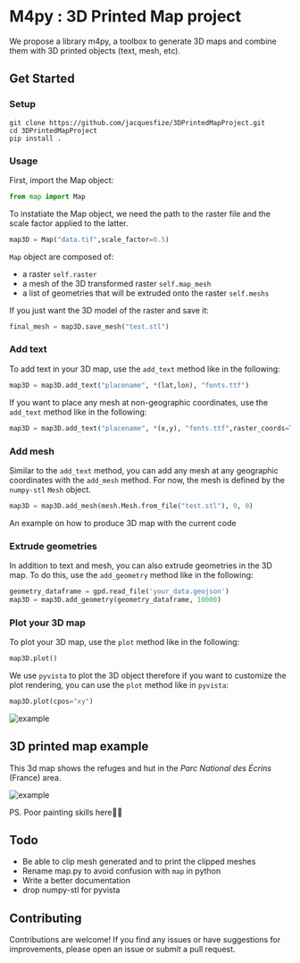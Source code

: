 # M4py : 3D Printed Map project

We propose a library m4py, a toolbox to generate 3D maps and combine them with 3D printed objects (text, mesh, etc).

## Get Started

### Setup

```shell
git clone https://github.com/jacquesfize/3DPrintedMapProject.git
cd 3DPrintedMapProject
pip install .
```

### Usage

First, import the Map object:

```python
from map import Map
```

To instatiate the Map object, we need the path to the raster file and the scale factor applied to the latter.

```python
map3D = Map("data.tif",scale_factor=0.5)
```

`Map` object are composed of:

- a raster `self.raster`
- a mesh of the 3D transformed raster `self.map_mesh`
- a list of geometries that will be extruded onto the raster `self.meshs`

If you just want the 3D model of the raster and save it:

```python
final_mesh = map3D.save_mesh("test.stl")
```

### Add text

To add text in your 3D map, use the `add_text` method like in the following:

```python
map3D = map3D.add_text("placename", *(lat,lon), "fonts.ttf")
```

If you want to place any mesh at non-geographic coordinates, use the `add_text` method like in the following:

```python
map3D = map3D.add_text("placename", *(x,y), "fonts.ttf",raster_coords=True)
```

### Add mesh

Similar to the `add_text` method, you can add any mesh at any geographic coordinates with the `add_mesh` method. For now, the mesh is defined by the `numpy-stl` `Mesh` object.

```python
map3D = map3D.add_mesh(mesh.Mesh.from_file("test.stl"), 0, 0)
```

An example on how to produce 3D map with the current code

### Extrude geometries

In addition to text and mesh, you can also extrude geometries in the 3D map. To do this, use the `add_geometry` method like in the following:

```python
geometry_dataframe = gpd.read_file('your_data.geojson')
map3D = map3D.add_geometry(geometry_dataframe, 10000)
```

### Plot your 3D map

To plot your 3D map, use the `plot` method like in the following:

```python
map3D.plot()
```

We use `pyvista` to plot the 3D object therefore if you want to customize the plot rendering, you can use the `plot` method like in `pyvista`:

```python
map3D.plot(cpos="xy")
```

![example](docs/images/plot_ecrins.png)

## 3D printed map example

This 3d map shows the refuges and hut in the _Parc National des Écrins_ (France) area.

![example](docs/images/test_refuges_ecrins.jpeg)

PS. Poor painting skills here🤦‍♂️

## Todo

- Be able to clip mesh generated and to print the clipped meshes
- Rename map.py to avoid confusion with `map` in python
- Write a better documentation
- drop numpy-stl for pyvista

## Contributing

Contributions are welcome! If you find any issues or have suggestions for improvements, please open an issue or submit a pull request.
